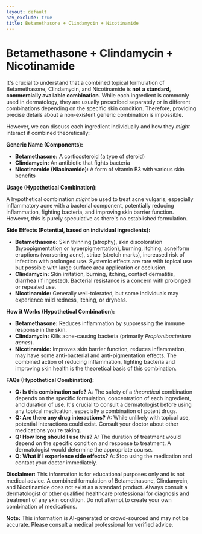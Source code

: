 ```yaml
---
layout: default
nav_exclude: true
title: Betamethasone + Clindamycin + Nicotinamide
---
```


# Betamethasone + Clindamycin + Nicotinamide

It's crucial to understand that a combined topical formulation of Betamethasone, Clindamycin, and Nicotinamide is **not a standard, commercially available combination**.  While each ingredient is commonly used in dermatology, they are usually prescribed separately or in different combinations depending on the specific skin condition.  Therefore, providing precise details about a non-existent generic combination is impossible.

However, we can discuss each ingredient individually and how they *might* interact if combined theoretically:


**Generic Name (Components):**

* **Betamethasone:** A corticosteroid (a type of steroid)
* **Clindamycin:** An antibiotic that fights bacteria
* **Nicotinamide (Niacinamide):** A form of vitamin B3 with various skin benefits


**Usage (Hypothetical Combination):**

A hypothetical combination *might* be used to treat acne vulgaris, especially inflammatory acne with a bacterial component, potentially reducing inflammation, fighting bacteria, and improving skin barrier function.  However, this is purely speculative as there's no established formulation.


**Side Effects (Potential, based on individual ingredients):**

* **Betamethasone:** Skin thinning (atrophy), skin discoloration (hypopigmentation or hyperpigmentation), burning, itching, acneiform eruptions (worsening acne), striae (stretch marks), increased risk of infection with prolonged use.  Systemic effects are rare with topical use but possible with large surface area application or occlusion.
* **Clindamycin:**  Skin irritation, burning, itching, contact dermatitis, diarrhea (if ingested).  Bacterial resistance is a concern with prolonged or repeated use.
* **Nicotinamide:** Generally well-tolerated, but some individuals may experience mild redness, itching, or dryness.


**How it Works (Hypothetical Combination):**

* **Betamethasone:** Reduces inflammation by suppressing the immune response in the skin.
* **Clindamycin:** Kills acne-causing bacteria (primarily *Propionibacterium acnes*).
* **Nicotinamide:** Improves skin barrier function, reduces inflammation, may have some anti-bacterial and anti-pigmentation effects.  The combined action of reducing inflammation, fighting bacteria and improving skin health is the theoretical basis of this combination.


**FAQs (Hypothetical Combination):**

* **Q: Is this combination safe?** A:  The safety of a *theoretical* combination depends on the specific formulation, concentration of each ingredient, and duration of use.  It's crucial to consult a dermatologist before using any topical medication, especially a combination of potent drugs.
* **Q: Are there any drug interactions?** A:  While unlikely with topical use, potential interactions could exist.  Consult your doctor about other medications you're taking.
* **Q: How long should I use this?** A:  The duration of treatment would depend on the specific condition and response to treatment.  A dermatologist would determine the appropriate course.
* **Q: What if I experience side effects?** A:  Stop using the medication and contact your doctor immediately.


**Disclaimer:**  This information is for educational purposes only and is not medical advice.  A combined formulation of Betamethasone, Clindamycin, and Nicotinamide does not exist as a standard product.  Always consult a dermatologist or other qualified healthcare professional for diagnosis and treatment of any skin condition.  Do not attempt to create your own combination of medications.


**Note:** This information is AI-generated or crowd-sourced and may not be accurate. Please consult a medical professional for verified advice.